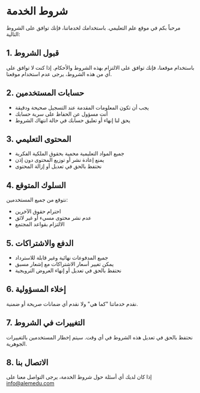 # شروط الخدمة

مرحباً بكم في موقع علم التعليمي. باستخدامك لخدماتنا، فإنك توافق على الشروط التالية:

## 1. قبول الشروط
باستخدام موقعنا، فإنك توافق على الالتزام بهذه الشروط والأحكام. إذا كنت لا توافق على أي من هذه الشروط، يرجى عدم استخدام موقعنا.

## 2. حسابات المستخدمين
- يجب أن تكون المعلومات المقدمة عند التسجيل صحيحة ودقيقة
- أنت مسؤول عن الحفاظ على سرية حسابك
- يحق لنا إنهاء أو تعليق حسابك في حالة انتهاك الشروط

## 3. المحتوى التعليمي
- جميع المواد التعليمية محمية بحقوق الملكية الفكرية
- يمنع إعادة نشر أو توزيع المحتوى دون إذن
- نحتفظ بالحق في تعديل أو إزالة المحتوى

## 4. السلوك المتوقع
نتوقع من جميع المستخدمين:
- احترام حقوق الآخرين
- عدم نشر محتوى مسيء أو غير لائق
- الالتزام بقواعد المجتمع

## 5. الدفع والاشتراكات
- جميع المدفوعات نهائية وغير قابلة للاسترداد
- يمكن تغيير أسعار الاشتراكات مع إشعار مسبق
- نحتفظ بالحق في تعديل أو إنهاء العروض الترويجية

## 6. إخلاء المسؤولية
نقدم خدماتنا "كما هي" ولا نقدم أي ضمانات صريحة أو ضمنية.

## 7. التغييرات في الشروط
نحتفظ بالحق في تعديل هذه الشروط في أي وقت. سيتم إخطار المستخدمين بالتغييرات الجوهرية.

## 8. الاتصال بنا
إذا كان لديك أي أسئلة حول شروط الخدمة، يرجى التواصل معنا على info@alemedu.com
